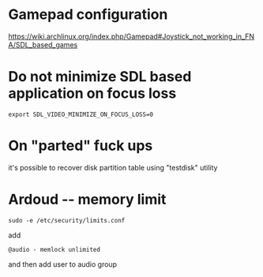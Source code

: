 # Gamepad configuration

https://wiki.archlinux.org/index.php/Gamepad#Joystick_not_working_in_FNA/SDL_based_games

# Do not minimize SDL based application on focus loss

`export SDL_VIDEO_MINIMIZE_ON_FOCUS_LOSS=0`

# On "parted" fuck ups

it's possible to recover disk partition table using "testdisk" utility

# Ardoud -- memory limit

`sudo -e /etc/security/limits.conf`

add

`@audio - memlock unlimited`

and then add user to audio group
